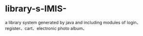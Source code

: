 # library-s-IMIS-
a library system generated by java and including modules of login、register、cart、electronic photo album、
